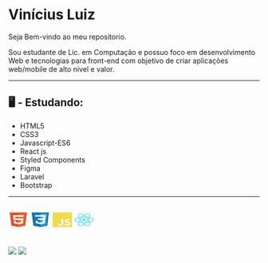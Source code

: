 # Vinícius Luiz

Seja Bem-vindo ao meu repositorio.

Sou estudante de Lic. em Computação e possuo foco em desenvolvimento Web e tecnologias para front-end com objetivo de criar aplicações web/mobile de alto nível e valor.
<hr>
<h2>🖥️ - Estudando:</h2>
   <ul>
   <li>HTML5</li>
   <li>CSS3</li>
   <li>Javascript-ES6</li>
   <li>React js</li>
   <li>Styled Components</li>
   <li>Figma</li>
   <li>Laravel</li>
   <li>Bootstrap</li>
</ul>
<hr>
   
<div style="display: inline_block"><br>
    <img align="center" alt="HTML" height="30" width="40" src="https://raw.githubusercontent.com/devicons/devicon/master/icons/html5/html5-original.svg" title="HTML">
    <img align="center" alt="CSS" height="30" width="40" src="https://raw.githubusercontent.com/devicons/devicon/master/icons/css3/css3-original.svg" title="CSS">
    <img align="center" alt="Js" height="30" width="40" src="https://raw.githubusercontent.com/devicons/devicon/master/icons/javascript/javascript-plain.svg" title="Javascript">
    <img align="center" alt="Rafa-React" height="30" width="40" src="https://raw.githubusercontent.com/devicons/devicon/master/icons/react/react-original.svg" title="React">
</div>
</div>
<h1></h1>
  
<div> 
 	<a href=mailto:"vinicius.luiz.9256@gmail.com" target="_blank"><img src="https://img.shields.io/badge/Gmail-D14836?style=for-the-badge&logo=gmail&logoColor=white" target="_blank"></a>
 <a href="https://www.linkedin.com/in/vinicius-luiz-developer/" target="_blank"><img src="https://img.shields.io/badge/LinkedIn-0077B5?style=for-the-badge&logo=linkedin&logoColor=white"></a>
  
